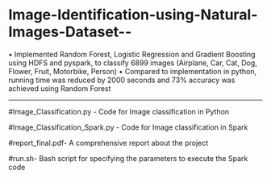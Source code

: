 # Image-Identification-using-Natural-Images-Dataset--


• Implemented Random Forest, Logistic Regression and Gradient Boosting using HDFS and pyspark, to classify
6899 images (Airplane, Car, Cat, Dog, Flower, Fruit, Motorbike, Person)
• Compared to implementation in python, running time was reduced by 2000 seconds and 73% accuracy was
achieved using Random Forest

___________________________________________________________________________________________________________________

#Image_Classification.py - Code for Image classification in Python

#Image_Classification_Spark.py - Code for Image classification in Spark

#report_final.pdf- A comprehensive report about the project

#run.sh- Bash script for specifying the parameters to execute the Spark code


